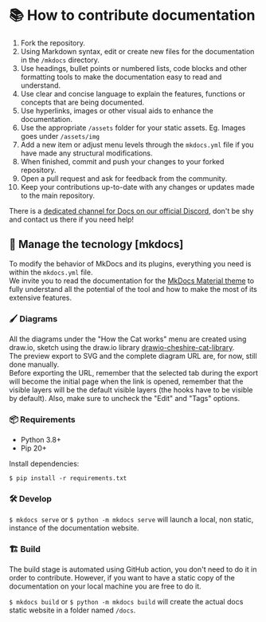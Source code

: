 # 📚 How to contribute documentation

1. Fork the repository.
2. Using Markdown syntax, edit or create new files for the documentation in the `/mkdocs` directory. 
3. Use headings, bullet points or numbered lists, code blocks and other formatting tools to make the documentation easy to read and understand.
4. Use clear and concise language to explain the features, functions or concepts that are being documented.
5. Use hyperlinks, images or other visual aids to enhance the documentation.
6. Use the appropriate `/assets` folder for your static assets. Eg. Images goes under `/assets/img`
7. Add a new item or adjust menu levels through the `mkdocs.yml` file if you have made any structural modifications.
8. When finished, commit and push your changes to your forked repository.
9. Open a pull request and ask for feedback from the community.
10. Keep your contributions up-to-date with any changes or updates made to the main repository. 

There is a [dedicated channel for Docs on our official Discord](https://discord.com/channels/1092359754917089350/1092360068269359206), don't be shy and contact us there if you need help!

## 🤹 Manage the tecnology [mkdocs] 

To modify the behavior of MkDocs and its plugins, everything you need is within the `mkdocs.yml` file.  
We invite you to read the documentation for the [MkDocs Material theme](https://squidfunk.github.io/mkdocs-material/reference/) to fully understand all the potential of the tool and how to make the most of its extensive features.

### 🖌️ Diagrams

All the diagrams under the "How the Cat works" menu are created using draw.io, sketch using the draw.io library [drawio-cheshire-cat-library](drawio-cheshire-cat-library.xml).  
The preview export to SVG and the complete diagram URL are, for now, still done manually.  
Before exporting the URL, remember that the selected tab during the export will become the initial page when the link is opened, remember that the visible layers will be the default visible layers (the hooks have to be visible by default). Also, make sure to uncheck the "Edit" and "Tags" options.

### 📦 Requirements

- Python 3.8+
- Pip 20+

Install dependencies:  

`$ pip install -r requirements.txt`

### 🛠️ Develop

`$ mkdocs serve` or `$ python -m mkdocs serve` will launch a local, non static, instance of the documentation website.

### 🏗️ Build

The build stage is automated using GitHub action, you don't need to do it in order to contribute. However, if you want to have a static copy of the documentation on your local machine you are free to do it.  

`$ mkdocs build` or `$ python -m mkdocs build` will create the actual docs static website in a folder named `/docs`. 
